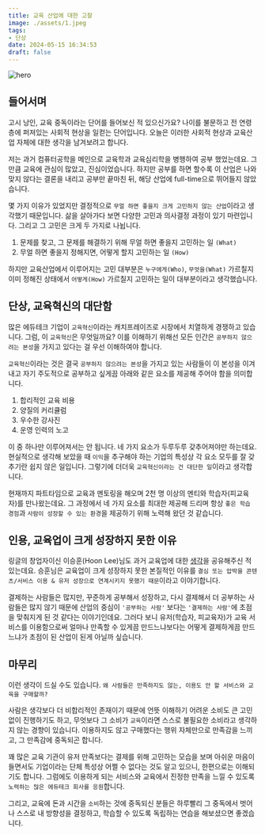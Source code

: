 ```yaml
---
title: 교육 산업에 대한 고찰
image: ./assets/1.jpeg
tags:
- 단상
date: 2024-05-15 16:34:53
draft: false
---
```


![hero](./assets/1.jpeg)

## 들어서며

고시 낭인, 교육 중독이라는 단어를 들어보신 적 있으신가요? 나이를 불문하고 전 연령층에 퍼져있는 사회적 현상을 일컫는 단어입니다. 오늘은 이러한 사회적 현상과 교육산업 자체에 대한 생각을 남겨보려고 합니다.

저는 과거 컴퓨터공학을 메인으로 교육학과 교육심리학을 병행하여 공부 했었는데요. 그만큼 교육에 관심이 많았고, 진심이었습니다. 하지만 공부를 하면 할수록 이 산업은 나와 맞지 않다는 결론을 내리고 공부만 끝마친 뒤, 해당 산업에 full-time으로 뛰어들지 않았습니다.

몇 가지 이유가 있었지만 결정적으로 `무얼 하면 좋을지 크게 고민하지 않는 산업`이라고 생각했기 때문입니다. 삶을 살아가다 보면 다양한 고민과 의사결정 과정이 있기 마련입니다. 그리고 그 고민은 크게 두 가지로 나뉩니다.

1. 문제를 찾고, 그 문제를 해결하기 위해 무얼 하면 좋을지 고민하는 일 `(What)`
2. 무얼 하면 좋을지 정해지면, 어떻게 할지 고민하는 일 `(How)`

하지만 교육산업에서 이루어지는 고민 대부분은 `누구에게(Who)`, `무엇을(What)` 가르칠지 이미 정해진 상태에서 `어떻게(How)` 가르칠지 고민하는 일이 대부분이라고 생각했습니다.

## 단상, 교육혁신의 대단함

많은 에듀테크 기업이 `교육혁신`이라는 캐치프레이즈로 시장에서 치열하게 경쟁하고 있습니다. 그럼, 이 `교육혁신`은 무엇일까요? 이를 이해하기 위해선 모든 인간은 `공부하지 않으려는 본성`을 가지고 있다는 걸 우선 이해하여야 합니다.

`교육혁신`이라는 것은 결국 `공부하지 않으려는 본성`을 가지고 있는 사람들이 이 본성을 이겨내고 자기 주도적으로 공부하고 싶게끔 아래와 같은 요소를 제공해 주어야 함을 의미합니다.

1. 합리적인 교육 비용
2. 양질의 커리큘럼
3. 우수한 강사진
4. 운영 인력의 노고

이 중 하나만 이루어져서는 안 됩니다. 네 가지 요소가 두루두루 갖추어져야만 하는데요. 현실적으로 생각해 보았을 때 `이익`을 추구해야 하는 기업의 특성상 각 요소 모두를 잘 갖추기란 쉽지 않은 일입니다. 그렇기에 더더욱 `교육혁신이라는 건 대단한 일`이라고 생각합니다.

현재까지 파트타임으로 교육과 멘토링을 해오며 2천 명 이상의 멘티와 학습자(피교육자)를 만나왔는데요. 그 과정에서 네 가지 요소를 최대한 제공해 드리며 항상 `좋은 학습 경험`과 `사람이 성장할 수 있는 환경`을 제공하기 위해 노력해 왔던 것 같습니다.

## 인용, 교육업이 크게 성장하지 못한 이유

링글의 창업자이신 이승훈(Hoon Lee)님도 과거 교육업에 대한 [생각](https://brunch.co.kr/@seunghoon82/438)을 공유해주신 적 있는데요. 승훈님은 교육업이 크게 성장하지 못한 본질적인 이유를 `결심 또는 압박을 콘텐츠/서비스 이용 & 유저 성장으로 연계시키지 못했기 때문`이라고 이야기합니다.

결제하는 사람들은 많지만, 꾸준하게 공부해서 성장하고, 다시 결제해서 더 공부하는 사람들은 많지 않기 때문에 산업의 중심이 `'공부하는 사람'` 보다는 `'결제하는 사람'`에 초점을 맞춰지게 된 것 같다는 이야기인데요. 그러다 보니 유저(학습자, 피교육자)가 교육 서비스를 이용함으로써 얼마나 만족할 수 있게끔 만드느냐보다는 어떻게 결제하게끔 만드느냐가 초점이 된 산업이 된게 아닐까 싶습니다.

## 마무리

이런 생각이 드실 수도 있습니다. `왜 사람들은 만족하지도 않는, 이용도 안 할 서비스와 교육을 구매할까?`

사람은 생각보다 더 비합리적인 존재이기 때문에 언뜻 이해하기 어려운 소비도 큰 고민 없이 진행하기도 하고, 무엇보다 그 소비가 `교육`이라면 스스로 불필요한 소비라고 생각하지 않는 경향이 있습니다. 이용하지도 않고 구매했다는 행위 자체만으로 만족감을 느끼고, 그 만족감에 중독되곤 합니다.

꽤 많은 교육 기관이 유저 만족보다는 결제를 위해 고민하는 모습을 보며 아쉬운 마음이 들면서도 기업이라는 단체 특성상 어쩔 수 없다는 것도 알고 있으니, 한편으로는 이해되기도 합니다. 그럼에도 이용하게 되는 서비스와 교육에서 진정한 만족을 느낄 수 있도록 `노력하는 많은 에듀테크 회사를 응원`합니다.

그리고, 교육에 돈과 시간을 `소비`하는 것에 중독되신 분들은 하루빨리 그 중독에서 벗어나 스스로 내 방향성을 결정하고, 학습할 수 있도록 독립하는 연습을 해보셨으면 좋겠습니다.
